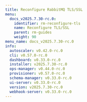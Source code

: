 ```yaml
---
title: Reconfigure RabbitMQ TLS/SSL
menu:
  docs_v2025.7.30-rc.0:
    identifier: rm-reconfigure-tls
    name: Reconfigure TLS/SSL
    parent: rm-guides
    weight: 90
menu_name: docs_v2025.7.30-rc.0
info:
  autoscaler: v0.42.0-rc.0
  cli: v0.57.0-rc.0
  dashboard: v0.33.0-rc.0
  installer: v2025.7.30-rc.0
  ops-manager: v0.44.0-rc.0
  provisioner: v0.57.0-rc.0
  schema-manager: v0.33.0-rc.0
  ui-server: v0.33.0-rc.0
  version: v2025.7.30-rc.0
  webhook-server: v0.33.0-rc.0
---
```


